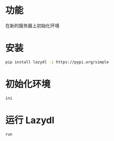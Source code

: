 # 功能
在新的服务器上初始化环境

# 安装
```bash
pip install lazydl -i https://pypi.org/simple
```


# 初始化环境
```bash
ini
```

# 运行 Lazydl
```bash
run
```

